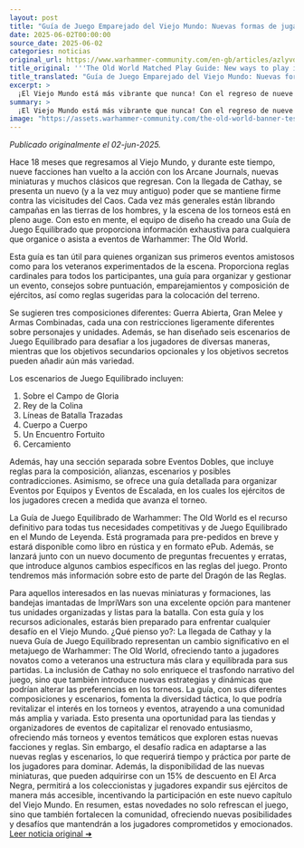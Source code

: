 ```yaml
---
layout: post
title: "Guía de Juego Emparejado del Viejo Mundo: Nuevas formas de jugar en el Mundo de Leyenda - Comunidad Warhammer"
date: 2025-06-02T00:00:00
source_date: 2025-06-02
categories: noticias
original_url: https://www.warhammer-community.com/en-gb/articles/azlyvdkm/the-old-world-matched-play-guide-new-ways-to-play-in-the-world-of-legend/
title_original: '''The Old World Matched Play Guide: New ways to play in the World of Legend - Warhammer Community'''
title_translated: "Guía de Juego Emparejado del Viejo Mundo: Nuevas formas de jugar en el Mundo de Leyenda - Comunidad Warhammer"
excerpt: >
  ¡El Viejo Mundo está más vibrante que nunca! Con el regreso de nueve facciones y la llegada de Cathay, los jugadores tienen ahora más opciones para desafiar al Caos. La nueva Guía de Juego Emparejado es el recurso definitivo para organizar y participar en eventos de Warhammer: The Old World. Ofrece reglas cardinales, consejos sobre puntuación y composición de ejércitos, y escenarios diseñados para poner a prueba a los jugadores de maneras emocionantes. Ya seas un organizador novato o un veterano de los torneos, esta guía te ayudará a llevar tus batallas al siguiente nivel. ¡Prepárate para sumergirte en el Mundo de Leyenda!
summary: >
  ¡El Viejo Mundo está más vibrante que nunca! Con el regreso de nueve facciones y la llegada de Cathay, los jugadores tienen ahora más opciones para desafiar al Caos. La nueva Guía de Juego Emparejado es el recurso definitivo para organizar y participar en eventos de Warhammer: The Old World. Ofrece reglas cardinales, consejos sobre puntuación y composición de ejércitos, y escenarios diseñados para poner a prueba a los jugadores de maneras emocionantes. Ya seas un organizador novato o un veterano de los torneos, esta guía te ayudará a llevar tus batallas al siguiente nivel. ¡Prepárate para sumergirte en el Mundo de Leyenda!
image: "https://assets.warhammer-community.com/the-old-world-banner-test.jpg"
---
```


*Publicado originalmente el 02-jun-2025.*

Hace 18 meses que regresamos al Viejo Mundo, y durante este tiempo, nueve facciones han vuelto a la acción con los Arcane Journals, nuevas miniaturas y muchos clásicos que regresan. Con la llegada de Cathay, se presenta un nuevo (y a la vez muy antiguo) poder que se mantiene firme contra las vicisitudes del Caos. Cada vez más generales están librando campañas en las tierras de los hombres, y la escena de los torneos está en pleno auge. Con esto en mente, el equipo de diseño ha creado una Guía de Juego Equilibrado que proporciona información exhaustiva para cualquiera que organice o asista a eventos de Warhammer: The Old World.

Esta guía es tan útil para quienes organizan sus primeros eventos amistosos como para los veteranos experimentados de la escena. Proporciona reglas cardinales para todos los participantes, una guía para organizar y gestionar un evento, consejos sobre puntuación, emparejamientos y composición de ejércitos, así como reglas sugeridas para la colocación del terreno.

Se sugieren tres composiciones diferentes: Guerra Abierta, Gran Melee y Armas Combinadas, cada una con restricciones ligeramente diferentes sobre personajes y unidades. Además, se han diseñado seis escenarios de Juego Equilibrado para desafiar a los jugadores de diversas maneras, mientras que los objetivos secundarios opcionales y los objetivos secretos pueden añadir aún más variedad.

Los escenarios de Juego Equilibrado incluyen:

1. Sobre el Campo de Gloria
2. Rey de la Colina
3. Líneas de Batalla Trazadas
4. Cuerpo a Cuerpo
5. Un Encuentro Fortuito
6. Cercamiento

Además, hay una sección separada sobre Eventos Dobles, que incluye reglas para la composición, alianzas, escenarios y posibles contradicciones. Asimismo, se ofrece una guía detallada para organizar Eventos por Equipos y Eventos de Escalada, en los cuales los ejércitos de los jugadores crecen a medida que avanza el torneo.

La Guía de Juego Equilibrado de Warhammer: The Old World es el recurso definitivo para todas tus necesidades competitivas y de Juego Equilibrado en el Mundo de Leyenda. Está programada para pre-pedidos en breve y estará disponible como libro en rústica y en formato ePub. Además, se lanzará junto con un nuevo documento de preguntas frecuentes y erratas, que introduce algunos cambios específicos en las reglas del juego. Pronto tendremos más información sobre esto de parte del Dragón de las Reglas.

Para aquellos interesados en las nuevas miniaturas y formaciones, las bandejas imantadas de ImpriWars son una excelente opción para mantener tus unidades organizadas y listas para la batalla. Con esta guía y los recursos adicionales, estarás bien preparado para enfrentar cualquier desafío en el Viejo Mundo.
¿Qué pienso yo?: La llegada de Cathay y la nueva Guía de Juego Equilibrado representan un cambio significativo en el metajuego de Warhammer: The Old World, ofreciendo tanto a jugadores novatos como a veteranos una estructura más clara y equilibrada para sus partidas. La inclusión de Cathay no solo enriquece el trasfondo narrativo del juego, sino que también introduce nuevas estrategias y dinámicas que podrían alterar las preferencias en los torneos. La guía, con sus diferentes composiciones y escenarios, fomenta la diversidad táctica, lo que podría revitalizar el interés en los torneos y eventos, atrayendo a una comunidad más amplia y variada. Esto presenta una oportunidad para las tiendas y organizadores de eventos de capitalizar el renovado entusiasmo, ofreciendo más torneos y eventos temáticos que exploren estas nuevas facciones y reglas. Sin embargo, el desafío radica en adaptarse a las nuevas reglas y escenarios, lo que requerirá tiempo y práctica por parte de los jugadores para dominar. Además, la disponibilidad de las nuevas miniaturas, que pueden adquirirse con un 15% de descuento en El Arca Negra, permitirá a los coleccionistas y jugadores expandir sus ejércitos de manera más accesible, incentivando la participación en este nuevo capítulo del Viejo Mundo. En resumen, estas novedades no solo refrescan el juego, sino que también fortalecen la comunidad, ofreciendo nuevas posibilidades y desafíos que mantendrán a los jugadores comprometidos y emocionados.
[Leer noticia original ➜](https://www.warhammer-community.com/en-gb/articles/azlyvdkm/the-old-world-matched-play-guide-new-ways-to-play-in-the-world-of-legend/)
